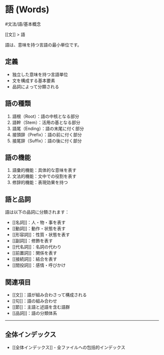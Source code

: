 # 語 (Words)

#文法/語/基本概念

[[文]] > 語

語は、意味を持つ言語の最小単位です。

## 定義
- 独立した意味を持つ言語単位
- 文を構成する基本要素
- 品詞によって分類される

## 語の種類
1. 語根（Root）：語の中核となる部分
2. 語幹（Stem）：活用の基となる部分
3. 語尾（Ending）：語の末尾に付く部分
4. 接頭辞（Prefix）：語の前に付く部分
5. 接尾辞（Suffix）：語の後に付く部分

## 語の機能
1. 語彙的機能：具体的な意味を表す
2. 文法的機能：文中での役割を表す
3. 修辞的機能：表現効果を持つ

## 語と品詞
語は以下の品詞に分類されます：
- [[名詞]]：人・物・事を表す
- [[動詞]]：動作・状態を表す
- [[形容詞]]：性質・状態を表す
- [[副詞]]：修飾を表す
- [[代名詞]]：名詞の代わり
- [[前置詞]]：関係を表す
- [[接続詞]]：結合を表す
- [[間投詞]]：感情・呼びかけ

## 関連項目
- [[文]]：語が組み合わさって構成される
- [[句]]：語の組み合わせ
- [[節]]：主語と述語を含む語群
- [[品詞]]：語の分類体系

---

## 全体インデックス
- [[全体インデックス]] - 全ファイルへの包括的インデックス 